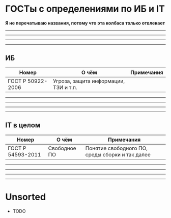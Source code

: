 
# ГОСТы с определениями по ИБ и IT

**Я не перечатываю названия, потому что эта колбаса только отвлекает**


-----------------------
-----------------------
-----------------------
-----------------------

## ИБ

|Номер|О чём|Примечания|
|--|--|--|
|ГОСТ Р 50922-2006|Угроза, защита информации, ТЗИ и т.п.||

-----------------------
-----------------------
-----------------------
-----------------------

## IT в целом

|Номер|О чём|Примечания|
|--|--|--|
|ГОСТ Р 54593-2011|Свободное ПО|Понятие свободного ПО, среды сборки и так далее|


-----------------------
-----------------------
-----------------------
-----------------------

# Unsorted

+ TODO
